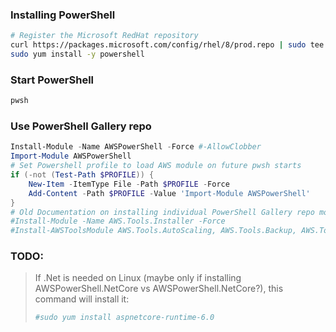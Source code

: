 ### Installing PowerShell
```bash
# Register the Microsoft RedHat repository
curl https://packages.microsoft.com/config/rhel/8/prod.repo | sudo tee /etc/yum.repos.d/microsoft.repo
sudo yum install -y powershell
```

### Start PowerShell
```bash
pwsh
```

### Use PowerShell Gallery repo
```powershell
Install-Module -Name AWSPowerShell -Force #-AllowClobber
Import-Module AWSPowerShell
# Set Powershell profile to load AWS module on future pwsh starts
if (-not (Test-Path $PROFILE)) {
    New-Item -ItemType File -Path $PROFILE -Force
    Add-Content -Path $PROFILE -Value 'Import-Module AWSPowerShell'
}
# Old Documentation on installing individual PowerShell Gallery repo modules
#Install-Module -Name AWS.Tools.Installer -Force
#Install-AWSToolsModule AWS.Tools.AutoScaling, AWS.Tools.Backup, AWS.Tools.CloudWatch, AWS.Tools.EC2, AWS.Tools.EKS, AWS.Tools.ElasticFileSystem, AWS.Tools.ElasticLoadBalancingV2, AWS.Tools.Route53, AWS.Tools.S3 -SkipUpdate -Force # -CleanUp
```

### TODO:
> If .Net is needed on Linux (maybe only if installing AWSPowerShell.NetCore vs AWSPowerShell.NetCore?), this command will install it:
> ```bash
> #sudo yum install aspnetcore-runtime-6.0
> ```
